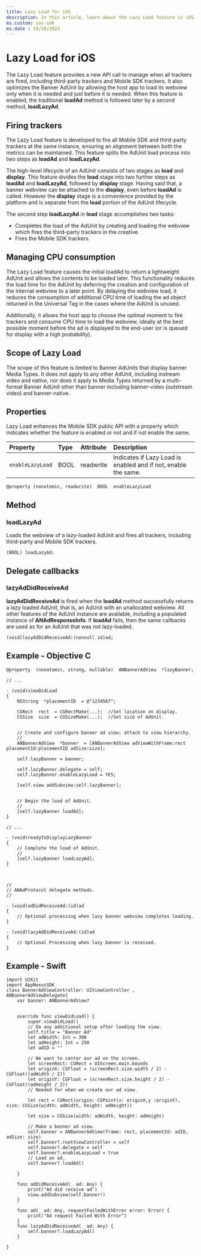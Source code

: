 ```yaml
---
title: Lazy Load for iOS
description: In this article, learn about the Lazy Load feature in iOS, including its scope, methods, properties, and examples.
ms.custom: ios-sdk
ms.date : 10/28/2023
---
```


# Lazy Load for iOS

The Lazy Load feature provides a new API call to manage when all trackers are fired, including third-party trackers and Mobile SDK trackers. It also optimizes the Banner AdUnit by allowing the host app to load its webview only when it is needed and just before it is
needed. When this feature is enabled, the traditional **loadAd** method is followed later by a second method, **loadLazyAd**.

## Firing trackers

The Lazy Load feature is developed to fire all Mobile SDK and third-party trackers at the same instance, ensuring an alignment between
both the metrics can be maintained. This feature splits the AdUnit load process into two steps as **loadAd** and **loadLazyAd**.

The high-level lifecycle of an AdUnit consists of two stages as **load** and **display**. This feature divides the **load** stage into two further steps as **loadAd** and **loadLazyAd**, followed by **display** stage. Having said that, a banner webview can be attached to the **display**, even before **loadAd** is called. However the **display** stage is a convenience provided by the platform and is separate from the **load** portion of the AdUnit lifecycle.

The second step **loadLazyAd** in **load** stage accomplishes two tasks:

- Completes the load of the AdUnit by creating and loading the webview which fires the third-party trackers in the creative.
- Fires the Mobile SDK trackers.

## Managing CPU consumption

The Lazy Load feature causes the initial loadAd to return a lightweight AdUnit and allows the contents to be loaded later. This functionality reduces the load time for the AdUnit by deferring the creation and configuration of the internal webview to a later point. By delaying the webview load, it reduces the consumption of additional CPU time of loading the ad object returned in the Universal Tag in the cases where the AdUnit is unused.

Additionally, it allows the host app to choose the optimal moment to fire trackers and consume CPU time to load the webview, ideally at the best possible moment before the ad is displayed to the end-user (or is queued for display with a high probability).

## Scope of Lazy Load

The scope of this feature is limited to Banner AdUnits that display banner Media Types. It does not apply to any other AdUnit, including
instream video and native, nor does it apply to Media Types returned by a multi-format Banner AdUnit other than banner including banner-video (outstream video) and banner-native.

## Properties

Lazy Load enhances the Mobile SDK public API with a property which indicates whether the feature is enabled or not and if not enable the same.

| Property | Type | Attribute | Description |
|:---|:---|:---|:---|
| `enableLazyLoad` | BOOL | readwrite | Indicates if Lazy Load is enabled and if not, enable the same. |

``` 
@property (nonatomic, readwrite)  BOOL  enableLazyLoad
```

## Method

### loadLazyAd

Loads the webview of a lazy-loaded AdUnit and fires all trackers, including third-party and Mobile SDK trackers.  

``` 
(BOOL) loadLazyAd;
```

## Delegate callbacks

### lazyAdDidReceiveAd

**lazyAdDidReceiveAd** is fired when the **loadAd** method successfully returns a lazy loaded AdUnit, that is, an AdUnit with an unallocated webview. All other features of the AdUnit instance are available, including a populated instance of **ANAdResponseInfo**. If **loadAd** fails, then the same callbacks are used as for an AdUnit that was not lazy-loaded.

``` 
(void)lazyAdDidReceiveAd:(nonnull id)ad;
```

## Example - Objective C

``` 
@property  (nonatomic, strong, nullable)  ANBannerAdView  *lazyBanner;
 
// ...
 
- (void)viewDidLoad
{
    NSString  *placementID  = @"1234567";
      
    CGRect  rect  = CGRectMake(...);  //Set location on display.
    CGSize  size  = CGSizeMake(...);  //Set size of AdUnit.
 
      
    // Create and configure banner ad view; attach to view hierarchy.
    //
    ANBannerAdView  *banner  = [ANBannerAdView adViewWithFrame:rect placementId:placementID adSize:size];
 
    self.lazyBanner = banner;
 
    self.lazyBanner.delegate = self;
    self.lazyBanner.enableLazyLoad = YES;
 
    [self.view addSubview:self.lazyBanner];
 
 
    // Begin the load of AdUnit.
    //
    [self.lazyBanner loadAd];
}
 
// ...
 
- (void)readyToDisplayLazyBanner
{
    // Complete the load of AdUnit.
    //
    [self.lazyBanner loadLazyAd];
}
 
 
 
//
// ANAdProtocol delegate methods.
//
 
- (void)adDidReceiveAd:(id)ad
{
    // Optional processing when lazy banner webview completes loading.
}
 
- (void)lazyAdDidReceiveAd:(id)ad
{
    // Optional Processing when lazy banner is received.
}
```

## Example - Swift

``` 
import UIKit
import AppNexusSDK
class BannerAdViewController: UIViewController , ANBannerAdViewDelegate{
    var banner: ANBannerAdView?
    
    
    override func viewDidLoad() {
        super.viewDidLoad()
        // Do any additional setup after loading the view.
        self.title = "Banner Ad"
        let adWidth: Int = 300
        let adHeight: Int = 250
        let adID = ""
        
        // We want to center our ad on the screen.
        let screenRect: CGRect = UIScreen.main.bounds
        let originX: CGFloat = (screenRect.size.width / 2) - CGFloat((adWidth / 2))
        let originY: CGFloat = (screenRect.size.height / 2) - CGFloat((adHeight / 2))
        // Needed for when we create our ad view.
        
        let rect = CGRect(origin: CGPoint(x: originX,y :originY), size: CGSize(width: adWidth, height: adHeight))
        
        let size = CGSize(width: adWidth, height: adHeight)
        
        // Make a banner ad view.
        self.banner = ANBannerAdView(frame: rect, placementId: adID, adSize: size)
        self.banner?.rootViewController = self
        self.banner?.delegate = self
        self.banner?.enableLazyLoad = true
        // Load an ad.
        self.banner?.loadAd()
        
    }
    
    func adDidReceiveAd(_ ad: Any) {
        print("Ad did receive ad")
        view.addSubview(self.banner!)
    }
  
    func ad(_ ad: Any, requestFailedWithError error: Error) {
        print("Ad request Failed With Error")
    }
    func lazyAdDidReceiveAd(_ ad: Any) {
        self.banner?.loadLazyAd()
    }
   
}
```
